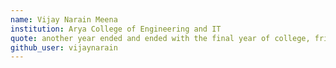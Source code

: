 ```yaml
---
name: Vijay Narain Meena
institution: Arya College of Engineering and IT
quote: another year ended and ended with the final year of college, friends, memories
github_user: vijaynarain
---
```

